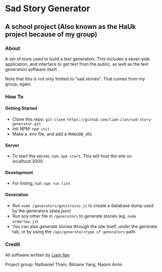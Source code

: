 # Sad Story Generator
## A school project (Also known as the HaUk project because of my group)

### About
A set of tools used to build a text generation. This includes a sever-side application, and interface to get text from the public, as well as the text generation software itself.

Note that this is not only limited to "sad stories". That comes from my group, again.

### How To

#### Getting Started
- Clone this repo: `git clone https://github.com/liam-ilan/sad-story-generator.git`
- Init NPM: `npm init`
- Make a .env file, and add a `MONGODB_URI`

#### Server
- To start the server, run: `npm start`. This will host the site on localhost:3000.

#### Development
- For linting, run: `npm run lint`

#### Generation
- Run `node /generators/getstroies.js` to create a database dump used by the generators (data.json)
- Run any other file in `/generators` to generate stories (eg. `node ordertwo.js`)
- You can also generate stories through the site itself, under the generate tab, or by using the `/api/generate/<type of generator>` path.

### Credit
All software written by [Liam Ilan](https://liamilan.surge.sh)

Project group: Nathaniel Tham, Bibiane Yang, Naomi Amin